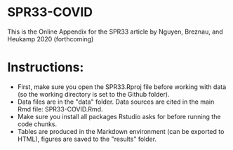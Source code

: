 # SPR33-COVID
This is the Online Appendix for the SPR33 article by Nguyen, Breznau, and Heukamp 2020 (forthcoming)

# Instructions:
- First, make sure you open the SPR33.Rproj file before working with data (so the working directory is set to the Github folder). 
- Data files are in the "data" folder. Data sources are cited in the main Rmd file: SPR33-COVID.Rmd.
- Make sure you install all packages Rstudio asks for before running the code chunks.
- Tables are produced in the Markdown environment (can be exported to HTML), figures are saved to the "results" folder.

